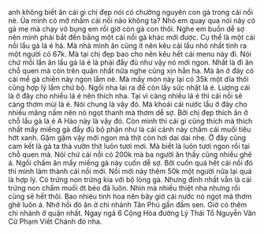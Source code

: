 anh không biết ăn cái gì chị đẹp nói có chường nguyên con gà trong cái nồi nè. Ủa mình có mở nhầm cái nồi nào không ta? Nhỏ em quay qua nói nãy có gà mẹ mà chạy vô bụng em rồi giờ còn gà con thôi. Nghe em buồn dễ sợ nên mình phải bắt đền bằng một cái nồi gà khác mới được. Cụ thể là một cái nồi lẩu gà lá é hả. Mà nhà mình ăn cũng ít nên kêu cái lẩu nhỏ nhất tính ra một người có 67k. Mà tại chị đẹp bao cho nên kêu hết cái menu này đi. Nói chứ mỗi lần ăn lẩu gà lá é là phải đầy đủ như vậy nó mới ngon. Nhất là đi ăn chỗ quen mà còn trên quận nhất nữa nghe cũng xịn hẳn ha. Mà ăn ở đây có cái mề gà chiên này ngon lắm nè. Mà mấy món này lại có 35k một dĩa thôi cũng hợp lý lắm chứ bộ. Ngồi nha lai ra để còn lấy sức nhặt lá é. Lượng cái là ở đây cho nhiều lá é nên thích nha. Tại vì càng nhiều lá é thì cái nồi sẽ càng thơm mùi lá é. Nói chung là vậy đó. Mà khoái cái nước lẩu ở đây cho nhiều măng nấm nên nó ngọt thanh mà thơm dễ sợ. Bởi chị đẹp thích ăn ở chỗ lẩu gà lá é A Hào này là vậy đó. Còn mình thì cái gì cũng thích mà thích nhất mấy miếng gà đầy đủ bộ phận như là cái cánh này chấm cái muối tiêu hớt xanh. Gặm gặm vậy mới ngon mà thịt còn hơi dai dai nhẹ. Ở đây cũng cam kết là gà ta thả vườn thịt luôn tươi mơi. Mà biết là luôn tươi ngon rồi tại chỗ quen mà. Nói chứ cái nồi có 200k mà ba người ăn thấy cũng nhiều ghê á. Ngồi chấm ăn mấy miếng gà này cuốn dễ sợ. Bởi cuốn quá hết cái nồi đó thì mình làm thành cái nồi mới. Nồi mới này thêm 50k một người nữa lại quá là hợp lý. Có trứng non trứng kia với bộ lòng gà. Nhưng đỉnh nhất vẫn là cái trứng non chấm muối ớt béo đã luôn. Nhìn mà nhiều thiệt nha nhưng rồi cũng sẽ hết thôi. Bao nhiêu tinh hoa nên bây giờ cái nước nó ngọt mà thơm ghê luôn á. Nhớ hồi đó ăn ở chi nhánh Tân Phú gần đầm sen. Giờ có thêm chi nhánh ở quận nhất. Ngay ngã 6 Cộng Hòa đường Lý Thái Tổ Nguyễn Văn Cừ Phạm Viết Chánh đó nha.